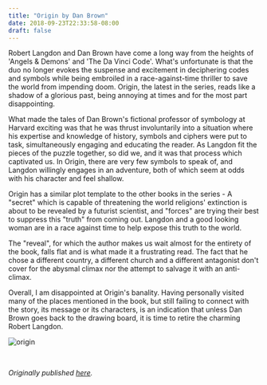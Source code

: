 ```yaml
---
title: "Origin by Dan Brown"
date: 2018-09-23T22:33:58-08:00
draft: false
---
```


Robert Langdon and Dan Brown have come a long way from the heights of 'Angels & Demons' and 'The Da Vinci Code'. What's unfortunate is that the duo no longer evokes the suspense and excitement in deciphering codes and symbols while being embroiled in a race-against-time thriller to save the world from impending doom. Origin, the latest in the series, reads like a shadow of a glorious past, being annoying at times and for the most part disappointing.

What made the tales of Dan Brown's fictional professor of symbology at Harvard exciting was that he was thrust involuntarily into a situation where his expertise and knowledge of history, symbols and ciphers were put to task, simultaneously engaging and educating the reader. As Langdon fit the pieces of the puzzle together, so did we, and it was that process which captivated us. In Origin, there are very few symbols to speak of, and Langdon willingly engages in an adventure, both of which seem at odds with his character and feel shallow.

Origin has a similar plot template to the other books in the series - A "secret" which is capable of threatening the world religions' extinction is about to be revealed by a futurist scientist, and "forces" are trying their best to suppress this "truth" from coming out. Langdon and a good looking woman are in a race against time to help expose this truth to the world.

The "reveal", for which the author makes us wait almost for the entirety of the book, falls flat and is what made it a frustrating read. The fact that he chose a different country, a different church and a different antagonist don't cover for the abysmal climax nor the attempt to salvage it with an anti-climax.

Overall, I am disappointed at Origin's banality. Having personally visited many of the places mentioned in the book, but still failing to connect with the story, its message or its characters, is an indication that unless Dan Brown goes back to the drawing board, it is time to retire the charming Robert Langdon.

![origin](/origin.jpg)

&nbsp;&nbsp;

*Originally published [here](https://www.goodreads.com/review/show/2511224499).*